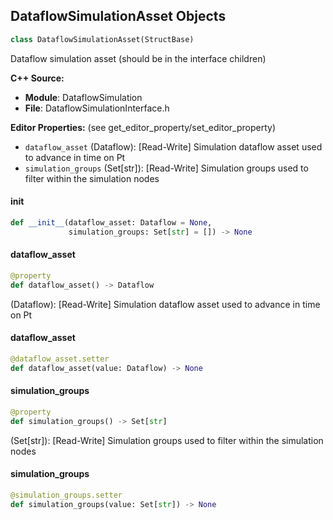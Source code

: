 ## DataflowSimulationAsset Objects

```python
class DataflowSimulationAsset(StructBase)
```

Dataflow simulation asset (should be in the interface children)

**C++ Source:**

- **Module**: DataflowSimulation
- **File**: DataflowSimulationInterface.h

**Editor Properties:** (see get_editor_property/set_editor_property)

- ``dataflow_asset`` (Dataflow):  [Read-Write] Simulation dataflow asset used to advance in time on Pt
- ``simulation_groups`` (Set[str]):  [Read-Write] Simulation groups used to filter within the simulation nodes

<a id="unreal.DataflowSimulationAsset.__init__"></a>

#### __init__

```python
def __init__(dataflow_asset: Dataflow = None,
             simulation_groups: Set[str] = []) -> None
```

<a id="unreal.DataflowSimulationAsset.dataflow_asset"></a>

#### dataflow_asset

```python
@property
def dataflow_asset() -> Dataflow
```

(Dataflow):  [Read-Write] Simulation dataflow asset used to advance in time on Pt

<a id="unreal.DataflowSimulationAsset.dataflow_asset"></a>

#### dataflow_asset

```python
@dataflow_asset.setter
def dataflow_asset(value: Dataflow) -> None
```

<a id="unreal.DataflowSimulationAsset.simulation_groups"></a>

#### simulation_groups

```python
@property
def simulation_groups() -> Set[str]
```

(Set[str]):  [Read-Write] Simulation groups used to filter within the simulation nodes

<a id="unreal.DataflowSimulationAsset.simulation_groups"></a>

#### simulation_groups

```python
@simulation_groups.setter
def simulation_groups(value: Set[str]) -> None
```

<a id="unreal.DataflowSimulationProperty"></a>